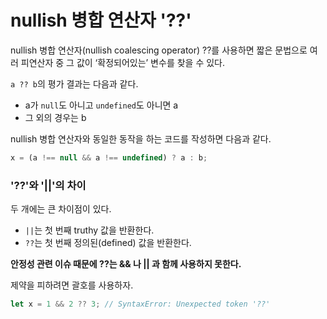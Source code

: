 # nullish 병합 연산자 '??'

nullish 병합 연산자(nullish coalescing operator) ??를 사용하면 짧은 문법으로 여러 피연산자 중 그 값이 ‘확정되어있는’ 변수를 찾을 수 있다.

`a ?? b`의 평가 결과는 다음과 같다.

- a가 `null`도 아니고 `undefined`도 아니면 a
- 그 외의 경우는 b

nullish 병합 연산자와 동일한 동작을 하는 코드를 작성하면 다음과 같다.
```javascript
x = (a !== null && a !== undefined) ? a : b;
```
### '??'와 '||'의 차이

두 개에는 큰 차이점이 있다. 

- `||`는 첫 번째 truthy 값을 반환한다.
- `??`는 첫 번째 정의된(defined) 값을 반환한다.

**안정성 관련 이슈 때문에 ??는 && 나 || 과 함께 사용하지 못한다.**

제약을 피하려면 괄호를 사용하자.
```javascript
let x = 1 && 2 ?? 3; // SyntaxError: Unexpected token '??'
```

